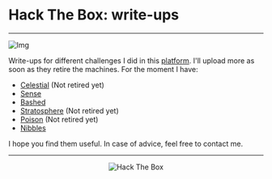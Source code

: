 # Hack The Box: write-ups

---

![Img](https://i.ytimg.com/vi/CxtMMgqfXY8/maxresdefault.jpg)

Write-ups for different challenges I did in this [platform](https://www.hackthebox.eu). I'll upload more as soon as they retire the machines. For the moment I have:

* [Celestial](https://github.com/diego95root/HackTheBox/tree/master/Celestial) (Not retired yet)
* [Sense](https://github.com/diego95root/HackTheBox/tree/master/Sense)
* [Bashed](https://github.com/diego95root/HackTheBox/tree/master/Bashed)
* [Stratosphere](https://github.com/diego95root/HackTheBox/tree/master/Stratosphere) (Not retired yet)
* [Poison](https://github.com/diego95root/HackTheBox/tree/master/Poison) (Not retired yet)
* [Nibbles](https://github.com/diego95root/HackTheBox/tree/master/Nibbles)


I hope you find them useful. In case of advice, feel free to contact me.

---

<p align="center">
<img src="https://www.hackthebox.eu/badge/image/31531" alt="Hack The Box">
</p>
